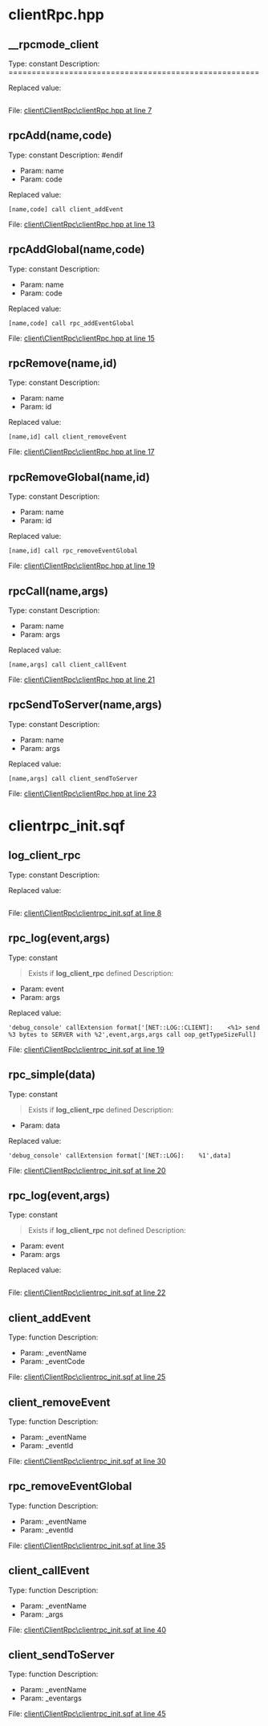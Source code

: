 # clientRpc.hpp

## __rpcmode_client

Type: constant
Description: ======================================================


Replaced value:
```sqf

```
File: [client\ClientRpc\clientRpc.hpp at line 7](../../../src/client/ClientRpc/clientRpc.hpp#L7)
## rpcAdd(name,code)

Type: constant
Description: #endif
- Param: name
- Param: code

Replaced value:
```sqf
[name,code] call client_addEvent
```
File: [client\ClientRpc\clientRpc.hpp at line 13](../../../src/client/ClientRpc/clientRpc.hpp#L13)
## rpcAddGlobal(name,code)

Type: constant
Description: 
- Param: name
- Param: code

Replaced value:
```sqf
[name,code] call rpc_addEventGlobal
```
File: [client\ClientRpc\clientRpc.hpp at line 15](../../../src/client/ClientRpc/clientRpc.hpp#L15)
## rpcRemove(name,id)

Type: constant
Description: 
- Param: name
- Param: id

Replaced value:
```sqf
[name,id] call client_removeEvent
```
File: [client\ClientRpc\clientRpc.hpp at line 17](../../../src/client/ClientRpc/clientRpc.hpp#L17)
## rpcRemoveGlobal(name,id)

Type: constant
Description: 
- Param: name
- Param: id

Replaced value:
```sqf
[name,id] call rpc_removeEventGlobal
```
File: [client\ClientRpc\clientRpc.hpp at line 19](../../../src/client/ClientRpc/clientRpc.hpp#L19)
## rpcCall(name,args)

Type: constant
Description: 
- Param: name
- Param: args

Replaced value:
```sqf
[name,args] call client_callEvent
```
File: [client\ClientRpc\clientRpc.hpp at line 21](../../../src/client/ClientRpc/clientRpc.hpp#L21)
## rpcSendToServer(name,args)

Type: constant
Description: 
- Param: name
- Param: args

Replaced value:
```sqf
[name,args] call client_sendToServer
```
File: [client\ClientRpc\clientRpc.hpp at line 23](../../../src/client/ClientRpc/clientRpc.hpp#L23)
# clientrpc_init.sqf

## log_client_rpc

Type: constant
Description: 


Replaced value:
```sqf

```
File: [client\ClientRpc\clientrpc_init.sqf at line 8](../../../src/client/ClientRpc/clientrpc_init.sqf#L8)
## rpc_log(event,args)

Type: constant
> Exists if **log_client_rpc** defined
Description: 
- Param: event
- Param: args

Replaced value:
```sqf
'debug_console' callExtension format['[NET::LOG::CLIENT]:    <%1> send %3 bytes to SERVER with %2',event,args,args call oop_getTypeSizeFull]
```
File: [client\ClientRpc\clientrpc_init.sqf at line 19](../../../src/client/ClientRpc/clientrpc_init.sqf#L19)
## rpc_simple(data)

Type: constant
> Exists if **log_client_rpc** defined
Description: 
- Param: data

Replaced value:
```sqf
'debug_console' callExtension format['[NET::LOG]:    %1',data]
```
File: [client\ClientRpc\clientrpc_init.sqf at line 20](../../../src/client/ClientRpc/clientrpc_init.sqf#L20)
## rpc_log(event,args)

Type: constant
> Exists if **log_client_rpc** not defined
Description: 
- Param: event
- Param: args

Replaced value:
```sqf

```
File: [client\ClientRpc\clientrpc_init.sqf at line 22](../../../src/client/ClientRpc/clientrpc_init.sqf#L22)
## client_addEvent

Type: function
Description: 
- Param: _eventName
- Param: _eventCode

File: [client\ClientRpc\clientrpc_init.sqf at line 25](../../../src/client/ClientRpc/clientrpc_init.sqf#L25)
## client_removeEvent

Type: function
Description: 
- Param: _eventName
- Param: _eventId

File: [client\ClientRpc\clientrpc_init.sqf at line 30](../../../src/client/ClientRpc/clientrpc_init.sqf#L30)
## rpc_removeEventGlobal

Type: function
Description: 
- Param: _eventName
- Param: _eventId

File: [client\ClientRpc\clientrpc_init.sqf at line 35](../../../src/client/ClientRpc/clientrpc_init.sqf#L35)
## client_callEvent

Type: function
Description: 
- Param: _eventName
- Param: _args

File: [client\ClientRpc\clientrpc_init.sqf at line 40](../../../src/client/ClientRpc/clientrpc_init.sqf#L40)
## client_sendToServer

Type: function
Description: 
- Param: _eventName
- Param: _eventargs

File: [client\ClientRpc\clientrpc_init.sqf at line 45](../../../src/client/ClientRpc/clientrpc_init.sqf#L45)
